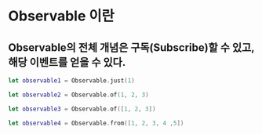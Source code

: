 # Observable 이란 

## Observable의 전체 개념은 구독(Subscribe)할 수 있고, 해당 이벤트를 얻을 수 있다. 

```swift
let observable1 = Observable.just(1) 

let observable2 = Observable.of(1, 2, 3)

let observable3 = Observable.of([1, 2, 3])

let observable4 = Observable.from([1, 2, 3, 4 ,5])

```
